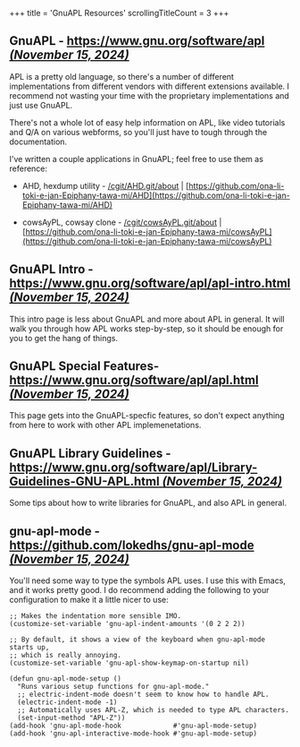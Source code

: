 +++
title               = 'GnuAPL Resources'
scrollingTitleCount = 3
+++

## GnuAPL - [https://www.gnu.org/software/apl *(November 15, 2024)*](https://www.gnu.org/software/apl)

APL is a pretty old language, so there's a number of different implementations
from different vendors with different extensions available. I recommend not
wasting your time with the proprietary implementations and just use GnuAPL.

There's not a whole lot of easy help information on APL, like video tutorials
and Q/A on various webforms, so you'll just have to tough through the
documentation.

I've written a couple applications in GnuAPL; feel free to use them as
reference:

- AHD, hexdump utility - [/cgit/AHD.git/about](/cgit/AHD.git/about) | [https://github.com/ona-li-toki-e-jan-Epiphany-tawa-mi/AHD](https://github.com/ona-li-toki-e-jan-Epiphany-tawa-mi/AHD)

- cowsAyPL, cowsay clone - [/cgit/cowsAyPL.git/about](/cgit/cowsAyPL.git/about) | [https://github.com/ona-li-toki-e-jan-Epiphany-tawa-mi/cowsAyPL](https://github.com/ona-li-toki-e-jan-Epiphany-tawa-mi/cowsAyPL)

## GnuAPL Intro - [https://www.gnu.org/software/apl/apl-intro.html *(November 15, 2024)*](https://www.gnu.org/software/apl/apl-intro.html)

This intro page is less about GnuAPL and more about APL in general. It will walk
you through how APL works step-by-step, so it should be enough for you to get
the hang of things.

## GnuAPL Special Features- [https://www.gnu.org/software/apl/apl.html *(November 15, 2024)*](https://www.gnu.org/software/apl/apl.html)

This page gets into the GnuAPL-specfic features, so don't expect anything from
here to work with other APL implemenetations.

## GnuAPL Library Guidelines - [https://www.gnu.org/software/apl/Library-Guidelines-GNU-APL.html *(November 15, 2024)*](https://www.gnu.org/software/apl/Library-Guidelines-GNU-APL.html)

Some tips about how to write libraries for GnuAPL, and also APL in general.

## gnu-apl-mode - [https://github.com/lokedhs/gnu-apl-mode *(November 15, 2024)*](https://github.com/lokedhs/gnu-apl-mode)

You'll need some way to type the symbols APL uses. I use this with Emacs, and it
works pretty good. I do recommend adding the following to your configuration to
make it a little nicer to use:

```elisp
;; Makes the indentation more sensible IMO.
(customize-set-variable 'gnu-apl-indent-amounts '(0 2 2 2))

;; By default, it shows a view of the keyboard when gnu-apl-mode starts up,
;; which is really annoying.
(customize-set-variable 'gnu-apl-show-keymap-on-startup nil)

(defun gnu-apl-mode-setup ()
  "Runs various setup functions for gnu-apl-mode."
  ;; electric-indent-mode doesn't seem to know how to handle APL.
  (electric-indent-mode -1)
  ;; Automatically uses APL-Z, which is needed to type APL characters.
  (set-input-method "APL-Z"))
(add-hook 'gnu-apl-mode-hook             #'gnu-apl-mode-setup)
(add-hook 'gnu-apl-interactive-mode-hook #'gnu-apl-mode-setup)
```
